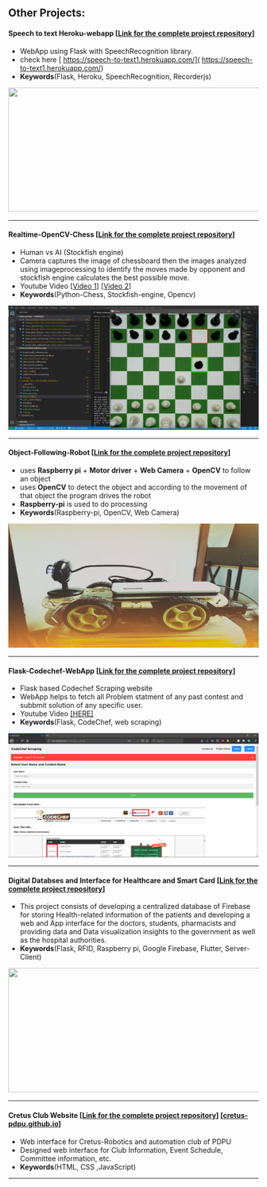 ## Other Projects:

#### Speech to text Heroku-webapp  [[Link for the complete project repository](https://github.com/Vatsalparsaniya/Flask-speech-to-text)]

* WebApp using Flask with SpeechRecognition library.  
* check here [ https://speech-to-text1.herokuapp.com/]( https://speech-to-text1.herokuapp.com/)
* **Keywords**(Flask, Heroku, SpeechRecognition,  Recorderjs)
<img src="https://raw.githubusercontent.com/Vatsalparsaniya/Flask-speech-to-text/master/upload/sptsc2.PNG?token=AIDJHSG5LBIYAWTD5VMKBTS63TBKI" width="600" height="250">

---

#### Realtime-OpenCV-Chess [[Link for the complete project repository](https://github.com/Vatsalparsaniya/Realtime-OpenCV-Chess)]

* Human vs AI (Stockfish engine)
* Camera captures the image of chessboard then the images analyzed using imageprocessing to identify the moves made by opponent and stockfish engine calculates the best possible move.
* Youtube Video [[Video 1](https://www.youtube.com/watch?v=v12ELMNIZVE)]  [[Video 2](https://www.youtube.com/watch?v=e0FtXusMFTY)]
* **Keywords**(Python-Chess, Stockfish-engine, Opencv)
<img src="https://raw.githubusercontent.com/Vatsalparsaniya/Machine-Learning-Portfolio/master/Other%20Projects/Realtime-OpenCV-Chess/canvas.png" width="600" height="250">

---

#### Object-Following-Robot [[Link for the complete project repository](https://github.com/memr5/Object-Following-Robot)]

* uses **Raspberry pi** + **Motor driver** + **Web Camera** + **OpenCV** to follow an object  
* uses **OpenCV** to detect the object and according to the movement of that object the program drives the robot  
* **Raspberry-pi** is used to do processing
* **Keywords**(Raspberry-pi, OpenCV, Web Camera)
<img src="https://raw.githubusercontent.com/Vatsalparsaniya/Machine-Learning-Portfolio/master/Other%20Projects/Object-Following-Robot/canvas.jpeg" width="600" height="250">

---

#### Flask-Codechef-WebApp [[Link for the complete project repository](https://github.com/Vatsalparsaniya/Flask_CodeChef)]

* Flask based Codechef Scraping website
* WebApp helps to fetch all Problem statment of any past contest and subbmit solution of any specific user.
* Youtube Video [[HERE]](https://www.youtube.com/watch?v=qNh1ITZMs6M)
* **Keywords**(Flask, CodeChef, web scraping)
<img src="https://raw.githubusercontent.com/Vatsalparsaniya/Flask_CodeChef/master/Images/4.png" width="600" height="250">

---

#### Digital Databses and Interface for Healthcare and Smart Card  [[Link for the complete project repository](https://github.com/Vatsalparsaniya/PixHealth)]

* This project consists of developing a centralized database of Firebase for storing Health-related information of the patients and developing a web and App interface for the doctors, students, pharmacists and providing data and Data visualization insights to the government as well as the hospital authorities.
* **Keywords**(Flask, RFID, Raspberry pi, Google Firebase, Flutter, Server-Client)
<img src="https://raw.githubusercontent.com/Vatsalparsaniya/PixHealth/master/Pix-Health/Web-Portal_SC/1.jpeg" width="600" height="250">

---

#### Cretus Club Website [[Link for the complete project repository](https://github.com/Vatsalparsaniya/Cretus-Website)] [[cretus-pdpu.github.io](cretus-pdpu.github.io)]

* Web interface for Cretus-Robotics and automation club of PDPU
* Designed web interface for Club Information, Event Schedule, Committee information, etc.
* **Keywords**(HTML, CSS ,JavaScript)
<!-- <img src="https://raw.githubusercontent.com/Vatsalparsaniya/PixHealth/master/Pix-Health/Web-Portal_SC/1.jpeg" width="600" height="250"> -->

---
